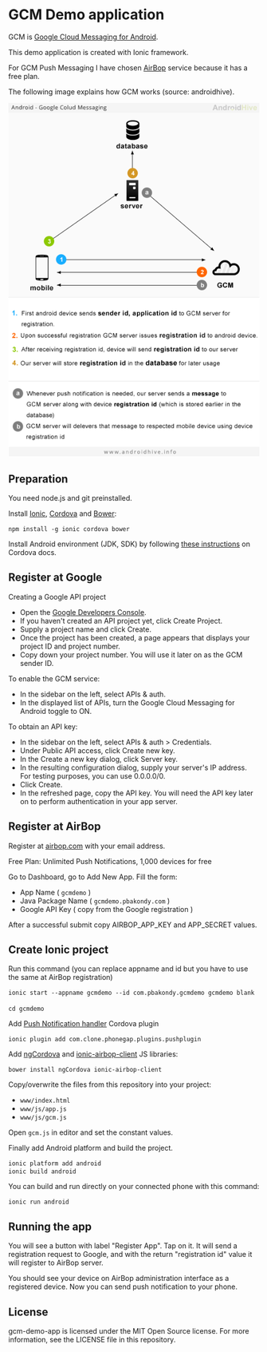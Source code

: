 # GCM Demo application

GCM is [Google Cloud Messaging for Android](https://developers.google.com/cloud-messaging/).

This demo application is created with Ionic framework.

For GCM Push Messaging I have chosen [AirBop](http://www.airbop.com/) service because it has a free plan.

The following image explains how GCM works (source: androidhive).

![GCM architecture](docs/gcm-a-modr.png)

## Preparation

You need node.js and git preinstalled.

Install [Ionic](http://ionicframework.com/), [Cordova](https://cordova.apache.org/) and [Bower](http://bower.io/):

```
npm install -g ionic cordova bower
```

Install Android environment (JDK, SDK) by following [these instructions](http://cordova.apache.org/docs/en/edge/guide_platforms_android_index.md.html) on Cordova docs.

## Register at Google

Creating a Google API project

- Open the [Google Developers Console](https://console.developers.google.com/).
- If you haven't created an API project yet, click Create Project.
- Supply a project name and click Create.
- Once the project has been created, a page appears that displays your project ID and project number.
- Copy down your project number. You will use it later on as the GCM sender ID.

To enable the GCM service:

- In the sidebar on the left, select APIs & auth.
- In the displayed list of APIs, turn the Google Cloud Messaging for Android toggle to ON.

To obtain an API key:

- In the sidebar on the left, select APIs & auth > Credentials.
- Under Public API access, click Create new key.
- In the Create a new key dialog, click Server key.
- In the resulting configuration dialog, supply your server's IP address. For testing purposes, you can use 0.0.0.0/0.
- Click Create.
- In the refreshed page, copy the API key. You will need the API key later on to perform authentication in your app server.


## Register at AirBop

Register at [airbop.com](http://www.airbop.com/) with your email address.

Free Plan: Unlimited Push Notifications, 1,000 devices for free

Go to Dashboard, go to Add New App. Fill the form:

- App Name ( <code>gcmdemo</code> )
- Java Package Name ( <code>gcmdemo.pbakondy.com</code> )
- Google API Key ( copy from the Google registration )

After a successful submit copy AIRBOP_APP_KEY and APP_SECRET values.

## Create Ionic project

Run this command (you can replace appname and id but you have to use the same at AirBop registration)

```
ionic start --appname gcmdemo --id com.pbakondy.gcmdemo gcmdemo blank

cd gcmdemo
```

Add [Push Notification handler](https://github.com/phonegap-build/PushPlugin) Cordova plugin

```
ionic plugin add com.clone.phonegap.plugins.pushplugin
```

Add [ngCordova](http://ngcordova.com/) and [ionic-airbop-client](https://github.com/pbakondy/ionic-airbop-client) JS libraries:

```
bower install ngCordova ionic-airbop-client
```

Copy/overwrite the files from this repository into your project:
- <code>www/index.html</code>
- <code>www/js/app.js</code>
- <code>www/js/gcm.js</code>

Open <code>gcm.js</code> in editor and set the constant values.

Finally add Android platform and build the project.

```
ionic platform add android
ionic build android
```

You can build and run directly on your connected phone with this command:

```
ionic run android
```

## Running the app

You will see a button with label "Register App". Tap on it. It will send a registration request to Google, and with the return "registration id" value it will register to AirBop server.

You should see your device on AirBop administration interface as a registered device. Now you can send push notification to your phone.


## License

gcm-demo-app is licensed under the MIT Open Source license. For more information, see the LICENSE file in this repository.
